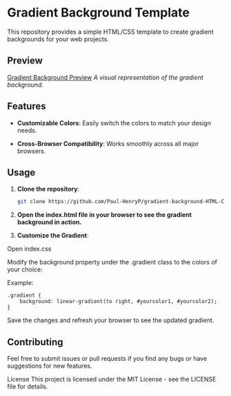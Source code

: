 # Gradient Background Template

This repository provides a simple HTML/CSS template to create gradient backgrounds for your web projects.

## Preview

[Gradient Background Preview](https://paul-henryp.github.io/gradient-background-HTML-CSS/) 
*A visual representation of the gradient background.*

## Features

- **Customizable Colors**: Easily switch the colors to match your design needs.

- **Cross-Browser Compatibility**: Works smoothly across all major browsers.

## Usage

1. **Clone the repository**:
   
   ```bash
   git clone https://github.com/Paul-HenryP/gradient-background-HTML-CSS
   ```

3. **Open the index.html file in your browser to see the gradient background in action.**

2. **Customize the Gradient**:

Open index.css

Modify the background property under the .gradient class to the colors of your choice:

Example:

```
.gradient {
    background: linear-gradient(to right, #yourcolor1, #yourcolor2);
}
```

Save the changes and refresh your browser to see the updated gradient.

## Contributing

Feel free to submit issues or pull requests if you find any bugs or have suggestions for new features.

License
This project is licensed under the MIT License - see the LICENSE file for details.
